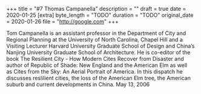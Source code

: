 +++
title = "#7 Thomas Campanella"
description = ""
draft = true
date = 2020-01-25
[extra]
byte_length = "TODO"
duration = "TODO"
original_date = 2020-01-26
file = "http://google.com"
+++

Tom Campanella is an assistant professor in the Department of City and Regional Planning at the University of North Carolina, Chapel Hill and a Visiting Lecturer Harvard University Graduate School of Design and China’s Nanjing University Graduate School of Architecture. He is co-editor of the book The Resilient City - How Modern Cites Recover from Disaster and author of Republic of Shade: New England and the American Elm as well as Cites from the Sky: An Aerial Portrait of America. In this dispatch he discusses reslilient cities, the loss of the American Elm tree, the American suburb and current developments in China. May 13, 2006
